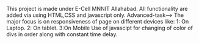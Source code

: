 This project is made under E-Cell MNNIT Allahabad.
All functionality are added via using HTML,CSS and javascript only.
Advanced-task-->
The major focus is on responsiveness of page  on different devices like:
1: On Laptop.
2: On tablet.
3:On  Mobile
Use of javascipt for changing of color of divs in order along with constant time delay.
